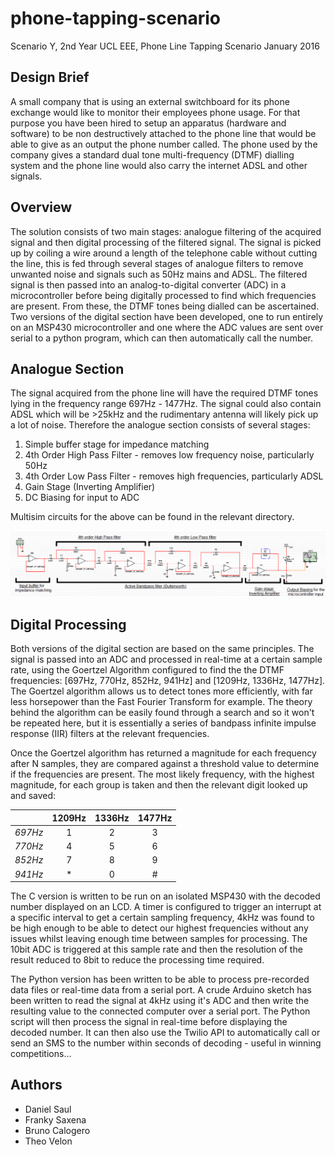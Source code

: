 # phone-tapping-scenario
Scenario Y, 2nd Year UCL EEE, Phone Line Tapping Scenario
January 2016

## Design Brief
A small company that is using an external switchboard for its phone exchange would like to monitor their employees phone usage. For that purpose you have been hired to setup an apparatus (hardware and software) to be non destructively attached to the phone line that would be able to give as an output the phone number called. The phone used by the company gives a standard dual tone multi-frequency (DTMF) dialling system and the phone line would also carry the internet ADSL and other signals.

## Overview
The solution consists of two main stages: analogue filtering of the acquired signal and then digital processing of the filtered signal.
The signal is picked up by coiling a wire around a length of the telephone cable without cutting the line, this is fed through several stages of analogue filters to remove unwanted noise and signals such as 50Hz mains and ADSL. The filtered signal is then passed into an analog-to-digital converter (ADC) in a microcontroller before being digitally processed to find which frequencies are present. From these, the DTMF tones being dialled can be ascertained. Two versions of the digital section have been developed, one to run entirely on an MSP430 microcontroller and one where the ADC values are sent over serial to a python program, which can then automatically call the number.

## Analogue Section
The signal acquired from the phone line will have the required DTMF tones lying in the frequency range 697Hz - 1477Hz. The signal could also contain ADSL which will be >25kHz and the rudimentary antenna will likely pick up a lot of noise. Therefore the analogue section consists of several stages:
1. Simple buffer stage for impedance matching
2. 4th Order High Pass Filter - removes low frequency noise, particularly 50Hz
3. 4th Order Low Pass Filter - removes high frequencies, particularly ADSL
4. Gain Stage (Inverting Amplifier)
5. DC Biasing for input to ADC

Multisim circuits for the above can be found in the relevant directory.

![analogue section](img/finalcircuit.PNG "Analogue Section Circuit")

## Digital Processing
Both versions of the digital section are based on the same principles. The signal is passed into an ADC and processed in real-time at a certain sample rate, using the Goertzel Algorithm configured to find the the DTMF frequencies: [697Hz, 770Hz, 852Hz, 941Hz] and [1209Hz, 1336Hz, 1477Hz]. The Goertzel algorithm allows us to detect tones more efficiently, with far less horsepower than the Fast Fourier Transform for example. The theory behind the algorithm can be easily found through a search and so it won't be repeated here, but it is essentially a series of bandpass infinite impulse response (IIR) filters at the relevant frequencies.

Once the Goertzel algorithm has returned a magnitude for each frequency after N samples, they are compared against a threshold value to determine if the frequencies are present. The most likely frequency, with the highest magnitude, for each group is taken and then the relevant digit looked up and saved:

| | 1209Hz | 1336Hz | 1477Hz |
|:---|:---:|:---:|:---:|
| *697Hz* | 1 | 2 | 3 |
| *770Hz* | 4 | 5 | 6 |
| *852Hz* | 7 | 8 | 9 |
| *941Hz* | * | 0 | # |

The C version is written to be run on an isolated MSP430 with the decoded number displayed on an LCD. A timer is configured to trigger an interrupt at a specific interval to get a certain sampling frequency, 4kHz was found to be high enough to be able to detect our highest frequencies without any issues whilst leaving enough time between samples for processing. The 10bit ADC is triggered at this sample rate and then the resolution of the result reduced to 8bit to reduce the processing time required.

The Python version has been written to be able to process pre-recorded data files or real-time data from a serial port. A crude Arduino sketch has been written to read the signal at 4kHz using it's ADC and then write the resulting value to the connected computer over a serial port. The Python script will then process the signal in real-time before displaying the decoded number. It can then also use the Twilio API to automatically call or send an SMS to the number within seconds of decoding - useful in winning competitions...

## Authors
- Daniel Saul
- Franky Saxena
- Bruno Calogero
- Theo Velon
